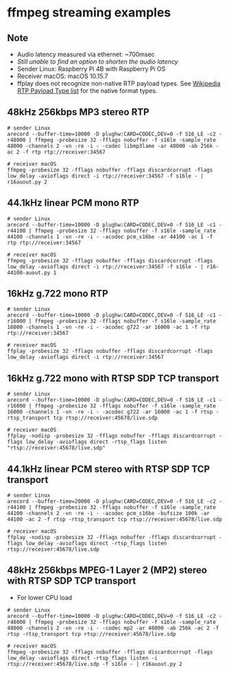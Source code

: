 # ffmpeg streaming examples

## Note

* Audio latency measured via ethernet: ~700msec
* *Still unable to find an option to shorten the audio latency*
* Sender Linux: Raspberry Pi 4B with Raspberry Pi OS
* Receiver macOS: macOS 10.15.7
* ffplay does not recognize non-native RTP payload types. See [Wikipedia RTP Payload Type list](https://en.wikipedia.org/wiki/RTP_payload_formats) for the native format types.

## 48kHz 256kbps MP3 stereo RTP

```shell
# sender Linux
arecord --buffer-time=10000 -D plughw:CARD=CODEC,DEV=0 -f S16_LE -c2 -r48000 | ffmpeg -probesize 32 -fflags nobuffer -f s16le -sample_rate 48000 -channels 2 -vn -re -i - -codec libmp3lame -ar 48000 -ab 256k -ac 2 -f rtp rtp://receiver:34567
```

```shell
# receiver macOS
ffmpeg -probesize 32 -fflags nobuffer -fflags discardcorrupt -flags low_delay -avioflags direct -i rtp://receiver:34567 -f s16le - | r16auout.py 2
```

## 44.1kHz linear PCM mono RTP

```shell
# sender Linux
arecord --buffer-time=10000 -D plughw:CARD=CODEC,DEV=0 -f S16_LE -c1 -r44100 | ffmpeg -probesize 32 -fflags nobuffer -f s16le -sample_rate 44100 -channels 1 -vn -re -i - -acodec pcm_s16be -ar 44100 -ac 1 -f rtp rtp://receiver:34567
```

```shell
# receiver macOS
ffmpeg -probesize 32 -fflags nobuffer -fflags discardcorrupt -flags low_delay -avioflags direct -i rtp://receiver:34567 -f s16le - | r16-44100-auout.py 1
```

## 16kHz g.722 mono RTP

```shell
# sender Linux
arecord --buffer-time=10000 -D plughw:CARD=CODEC,DEV=0 -f S16_LE -c1 -r16000 | ffmpeg -probesize 32 -fflags nobuffer -f s16le -sample_rate 16000 -channels 1 -vn -re -i - -acodec g722 -ar 16000 -ac 1 -f rtp rtp://receiver:34567
```

```shell
# receiver macOS
ffplay -probesize 32 -fflags nobuffer -fflags discardcorrupt -flags low_delay -avioflags direct -i rtp://receiver:34567
```

## 16kHz g.722 mono with RTSP SDP TCP transport

```shell
# sender Linux
arecord --buffer-time=10000 -D plughw:CARD=CODEC,DEV=0 -f S16_LE -c1 -r16000 | ffmpeg -probesize 32 -fflags nobuffer -f s16le -sample_rate 16000 -channels 1 -vn -re -i - -acodec g722 -ar 16000 -ac 1 -f rtsp -rtsp_transport tcp rtsp://receiver:45678/live.sdp
```

```shell
# receiver macOS
ffplay -nodisp -probesize 32 -fflags nobuffer -fflags discardcorrupt -flags low_delay -avioflags direct -rtsp_flags listen "rtsp://receiver:45678/live.sdp"
```

## 44.1kHz linear PCM stereo with RTSP SDP TCP transport

```shell
# sender Linux
arecord --buffer-time=20000 -D plughw:CARD=CODEC,DEV=0 -f S16_LE -c2 -r44100 | ffmpeg -probesize 32 -fflags nobuffer -f s16le -sample_rate 44100 -channels 2 -vn -re -i - -acodec pcm_s16be -bufsize 100k -ar 44100 -ac 2 -f rtsp -rtsp_transport tcp rtsp://receiver:45678/live.sdp
```

```shell
# receiver macOS
ffplay -nodisp -probesize 32 -fflags nobuffer -fflags discardcorrupt -flags low_delay -avioflags direct -rtsp_flags listen rtsp://receiver:45678/live.sdp
```

## 48kHz 256kbps MPEG-1 Layer 2 (MP2) stereo with RTSP SDP TCP transport

* For lower CPU load

```shell
# sender Linux
arecord --buffer-time=10000 -D plughw:CARD=CODEC,DEV=0 -f S16_LE -c2 -r48000 | ffmpeg -probesize 32 -fflags nobuffer -f s16le -sample_rate 48000 -channels 2 -vn -re -i - -codec mp2 -ar 48000 -ab 256k -ac 2 -f rtsp -rtsp_transport tcp rtsp://receiver:45678/live.sdp
```

```shell
# receiver macOS
ffmpeg -probesize 32 -fflags nobuffer -fflags discardcorrupt -flags low_delay -avioflags direct -rtsp_flags listen -i rtsp://receiver:45678/live.sdp -f s16le - | r16auout.py 2
```
